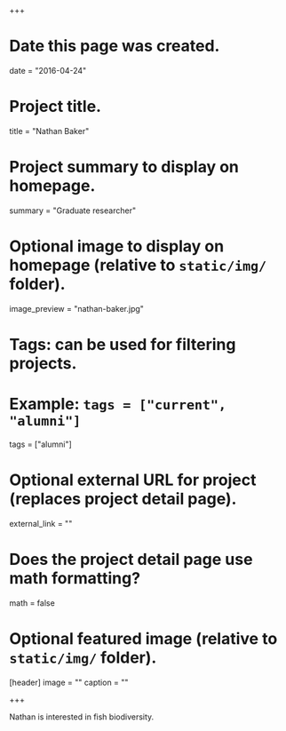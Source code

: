 +++
# Date this page was created.
date = "2016-04-24"

# Project title.
title = "Nathan Baker"

# Project summary to display on homepage.
summary = "Graduate researcher"

# Optional image to display on homepage (relative to `static/img/` folder).
image_preview = "nathan-baker.jpg"

# Tags: can be used for filtering projects.
# Example: `tags = ["current", "alumni"]`
tags = ["alumni"]

# Optional external URL for project (replaces project detail page).
external_link = ""

# Does the project detail page use math formatting?
math = false

# Optional featured image (relative to `static/img/` folder).
[header]
image = ""
caption = ""

+++

Nathan is interested in fish biodiversity.